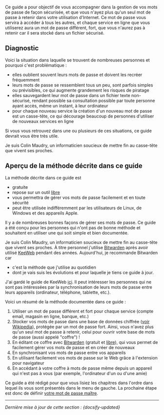 Ce guide a pour objectif de vous accompagner dans la gestion de vos mots de passe de façon sécurisée, et que vous n'ayez plus qu'un seul mot de passe à retenir dans votre utilisation d'Internet. Ce mot de passe vous servira à accéder à tous les autres, et chaque service en ligne que vous utiliserez aura un mot de passe différent, fort, que vous n'aurez pas à retenir car il sera stocké dans un fichier sécurisé.

## Diagnostic

Voici la situation dans laquelle se trouvent de nombreuses personnes et pourquoi c'est problématique :

- elles oublient souvent leurs mots de passe et doivent les recréer fréquemment
- leurs mots de passe se ressemblent tous un peu, sont parfois simples ou prévisibles, ce qui augmente grandement les risques de piratage
- elles sauvegardent leur mot de passe dans un fichier texte non-sécurisé, rendant possible sa consultation possible par toute personne ayant accès, même un instant, à leur ordinateur
- pour chaque nouveau service la création d'un nouveau mot de passe est un casse-tête, ce qui décourage beaucoup de personnes d'utiliser de nouveaux services en ligne

Si vous vous retrouvez dans une ou plusieurs de ces situations, ce guide devrait vous être très utile.

Je suis Colin Maudry, un informaticien soucieux de mettre fin au casse-tête que vivent ses proches.

## Aperçu de la méthode décrite dans ce guide

La méthode décrite dans ce guide est

- gratuite
- repose sur un outil [libre](https://fr.wikipedia.org/wiki/Logiciel_libre)
- vous permettra de gérer vos mots de passe facilement et en toute sécurité
- peut être utilisée indifféremment par les utilisateurs de Linux, de Windows et des appareils Apple.

Il y a de nombreuses bonnes façons de gérer ses mots de passe. Ce guide a été conçu pour les personnes qui n'ont pas de bonne méthode et souhaitent en utiliser une qui soit simple et bien documentée.

Je suis Colin Maudry, un informaticien soucieux de mettre fin au casse-tête que vivent ses proches.
À titre personnel j'utilise [Bitwarden](https://bitwarden.com) après avoir utilisé [KeeWeb](https://keeweb.info) pendant des années. Aujourd'hui, je recommande Bitwarden car

- c'est la méthode que j'utilise au quotidien
- dont je vais suis les évolutions et pour laquelle je tiens ce guide à jour.

J'ai gardé le guide de KeeWeb [ici](/fr/keeweb/keeweb). Il peut intéresser les personnes qui ne sont pas intéressées par la synchronisation de leurs mots de passe entre leurs appareils (ordinateur, téléphone, tablette, etc.).

Voici un résumé de la méthode documentée dans ce guide :

1. Utiliser un mot de passe différent et fort pour chaque service (compte email, magasin en ligne, banque, etc.)
2. Stocker vos mots de passe dans une base de données chiffrée ([voir Wikipedia](https://fr.wikipedia.org/wiki/Chiffrement)), protégée par un mot de passe fort. Ainsi, vous n'avez plus qu'un seul mot de passe à retenir, celui pour ouvrir votre base de mots de passe (aussi appelé "coffre") !
2. En éditant ce coffre avec [Bitwarden](https://bitwarden.com) (gratuit et [libre](https://fr.wikipedia.org/wiki/Logiciel_libre)), qui vous permet de facilement gérer vos mots de passe et en créer de nouveaux
3. En synchronisant vos mots de passe entre vos appareils
4. En utilisant facilement vos mots de passe sur le Web grâce à l'extension pour navigateur
4. En accédant à votre coffre à mots de passe même depuis un appareil qui n'est pas à vous (par exemple, l'ordinateur d'un ou d'une amie)

Ce guide a été rédigé pour que vous lisiez les chapitres dans l'ordre dans lequel ils vous sont présentés dans le menu de gauche. La prochaine étape est donc de définir [votre mot de passe maître](fr/master-password.md).

---

*Dernière mise à jour de cette section : {docsify-updated}*
